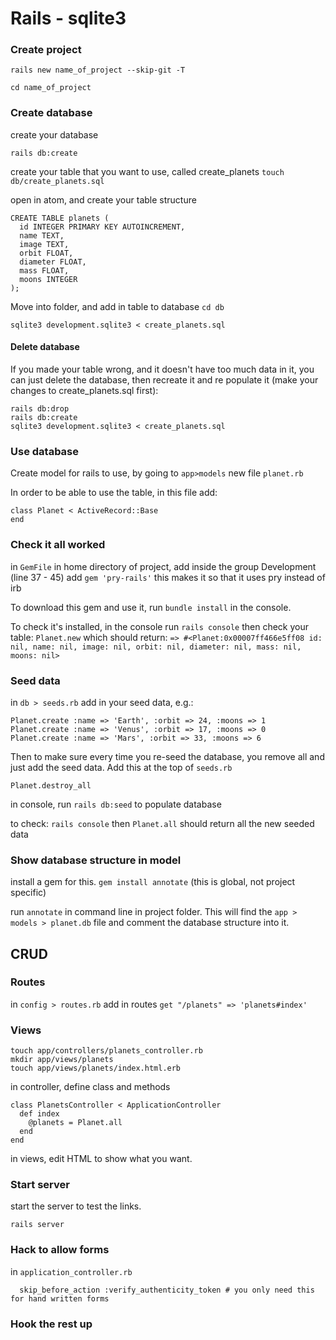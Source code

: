 # Rails - sqlite3

### Create project

`rails new name_of_project --skip-git -T`

`cd name_of_project`

### Create database

create your database

`rails db:create`

create your table that you want to use, called create_planets
`touch db/create_planets.sql`

open in atom, and create your table structure
```
CREATE TABLE planets (
  id INTEGER PRIMARY KEY AUTOINCREMENT,
  name TEXT,
  image TEXT,
  orbit FLOAT,
  diameter FLOAT,
  mass FLOAT,
  moons INTEGER
);
```

Move into folder, and add in table to database
`cd db`

`sqlite3 development.sqlite3 < create_planets.sql`

#### Delete database

If you made your table wrong, and it doesn't have too much data in it, you can just delete the database, then recreate it and re populate it (make your changes to create_planets.sql first):
```
rails db:drop
rails db:create
sqlite3 development.sqlite3 < create_planets.sql
```

### Use database

Create model for rails to use, by going to `app>models` new file `planet.rb`

In order to be able to use the table, in this file add:
```
class Planet < ActiveRecord::Base
end
```

### Check it all worked

in `GemFile` in home directory of project, add inside the group Development (line 37 - 45)
add `gem 'pry-rails'`
this makes it so that it uses pry instead of irb

To download this gem and use it, run `bundle install` in the console.

To check it's installed, in the console run
`rails console`
then check your table:
`Planet.new`
which should return:
`=> #<Planet:0x00007ff466e5ff08 id: nil, name: nil, image: nil, orbit: nil, diameter: nil, mass: nil, moons: nil>`

### Seed data

in `db > seeds.rb` add in your seed data, e.g.:
```
Planet.create :name => 'Earth', :orbit => 24, :moons => 1
Planet.create :name => 'Venus', :orbit => 17, :moons => 0
Planet.create :name => 'Mars', :orbit => 33, :moons => 6
```

Then to make sure every time you re-seed the database, you remove all and just add the seed data. Add this at the top of `seeds.rb`
```
Planet.destroy_all
```

in console, run  `rails db:seed`
to populate database

to check: `rails console` then `Planet.all` should return all the new seeded data

### Show database structure in model

install a gem for this. `gem install annotate` (this is global, not project specific)

run `annotate` in command line in project folder.
This will find the `app > models > planet.db` file and comment the database structure into it.

## CRUD

### Routes

in `config > routes.rb`
add in routes
`get "/planets" => 'planets#index'`

### Views

```
touch app/controllers/planets_controller.rb
mkdir app/views/planets
touch app/views/planets/index.html.erb
```

in controller, define class and methods
```
class PlanetsController < ApplicationController
  def index
    @planets = Planet.all
  end
end
```

in views, edit HTML to show what you want.

### Start server

start the server to test the links.

`rails server`

### Hack to allow forms

in `application_controller.rb`
```
  skip_before_action :verify_authenticity_token # you only need this for hand written forms
  ```

### Hook the rest up
